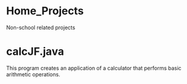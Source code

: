 # Home_Projects
Non-school related projects
# calcJF.java
This program creates an application of a calculator that performs basic arithmetic operations. 
